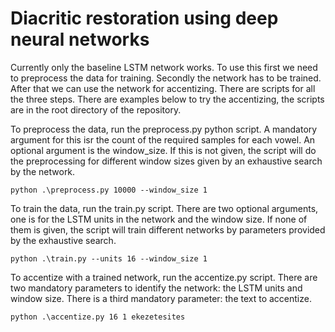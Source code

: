 # Diacritic restoration using deep neural networks

Currently only the baseline LSTM network works. To use this first we need to preprocess the data for training. Secondly the network has to be trained. After that we can use the network for accentizing. There are scripts for all the three steps. There are examples below to try the accentizing, the scripts are in the root directory of the repository.

To preprocess the data, run the preprocess.py python script. A mandatory argument for this isr the count of the required samples for each vowel. An optional argument is the window_size. If this is not given, the script will do the preprocessing for different window sizes given by an exhaustive search by the network.
```
python .\preprocess.py 10000 --window_size 1
```

To train the data, run the train.py script. There are two optional arguments, one is for the LSTM units in the network and the window size. If none of them is given, the script will train different networks by parameters provided by the exhaustive search.
```
python .\train.py --units 16 --window_size 1
```

To accentize with a trained network, run the accentize.py script. There are two mandatory parameters to identify the network: the LSTM units and window size. There is a third mandatory parameter: the text to accentize.
```
python .\accentize.py 16 1 ekezetesites
```